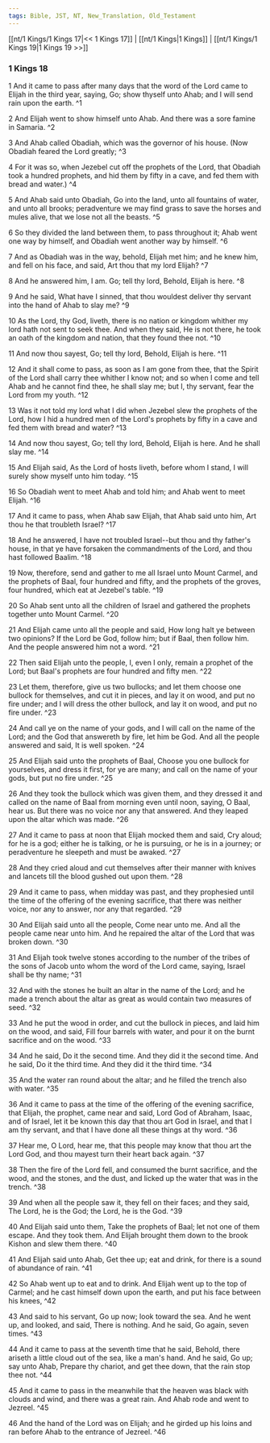 ```yaml
---
tags: Bible, JST, NT, New_Translation, Old_Testament
---
```


[[nt/1 Kings/1 Kings 17|<< 1 Kings 17]] | [[nt/1 Kings|1 Kings]] | [[nt/1 Kings/1 Kings 19|1 Kings 19 >>]]

### 1 Kings 18

1 And it came to pass after many days that the word of the Lord came to Elijah in the third year, saying, Go; show thyself unto Ahab; and I will send rain upon the earth.  ^1

2 And Elijah went to show himself unto Ahab. And there was a sore famine in Samaria.  ^2

3 And Ahab called Obadiah, which was the governor of his house. (Now Obadiah feared the Lord greatly;  ^3

4 For it was so, when Jezebel cut off the prophets of the Lord, that Obadiah took a hundred prophets, and hid them by fifty in a cave, and fed them with bread and water.)  ^4

5 And Ahab said unto Obadiah, Go into the land, unto all fountains of water, and unto all brooks; peradventure we may find grass to save the horses and mules alive, that we lose not all the beasts.  ^5

6 So they divided the land between them, to pass throughout it; Ahab went one way by himself, and Obadiah went another way by himself.  ^6

7 And as Obadiah was in the way, behold, Elijah met him; and he knew him, and fell on his face, and said, Art thou that my lord Elijah?  ^7

8 And he answered him, I am. Go; tell thy lord, Behold, Elijah is here.  ^8

9 And he said, What have I sinned, that thou wouldest deliver thy servant into the hand of Ahab to slay me?  ^9

10 As the Lord, thy God, liveth, there is no nation or kingdom whither my lord hath not sent to seek thee. And when they said, He is not there, he took an oath of the kingdom and nation, that they found thee not.  ^10

11 And now thou sayest, Go; tell thy lord, Behold, Elijah is here.  ^11

12 And it shall come to pass, as soon as I am gone from thee, that the Spirit of the Lord shall carry thee whither I know not; and so when I come and tell Ahab and he cannot find thee, he shall slay me; but I, thy servant, fear the Lord from my youth.  ^12

13 Was it not told my lord what I did when Jezebel slew the prophets of the Lord, how I hid a hundred men of the Lord\'s prophets by fifty in a cave and fed them with bread and water?  ^13

14 And now thou sayest, Go; tell thy lord, Behold, Elijah is here. And he shall slay me.  ^14

15 And Elijah said, As the Lord of hosts liveth, before whom I stand, I will surely show myself unto him today.  ^15

16 So Obadiah went to meet Ahab and told him; and Ahab went to meet Elijah.  ^16

17 And it came to pass, when Ahab saw Elijah, that Ahab said unto him, Art thou he that troubleth Israel?  ^17

18 And he answered, I have not troubled Israel\--but thou and thy father\'s house, in that ye have forsaken the commandments of the Lord, and thou hast followed Baalim.  ^18

19 Now, therefore, send and gather to me all Israel unto Mount Carmel, and the prophets of Baal, four hundred and fifty, and the prophets of the groves, four hundred, which eat at Jezebel\'s table.  ^19

20 So Ahab sent unto all the children of Israel and gathered the prophets together unto Mount Carmel.  ^20

21 And Elijah came unto all the people and said, How long halt ye between two opinions? If the Lord be God, follow him; but if Baal, then follow him. And the people answered him not a word.  ^21

22 Then said Elijah unto the people, I, even I only, remain a prophet of the Lord; but Baal\'s prophets are four hundred and fifty men.  ^22

23 Let them, therefore, give us two bullocks; and let them choose one bullock for themselves, and cut it in pieces, and lay it on wood, and put no fire under; and I will dress the other bullock, and lay it on wood, and put no fire under.  ^23

24 And call ye on the name of your gods, and I will call on the name of the Lord; and the God that answereth by fire, let him be God. And all the people answered and said, It is well spoken.  ^24

25 And Elijah said unto the prophets of Baal, Choose you one bullock for yourselves, and dress it first, for ye are many; and call on the name of your gods, but put no fire under.  ^25

26 And they took the bullock which was given them, and they dressed it and called on the name of Baal from morning even until noon, saying, O Baal, hear us. But there was no voice nor any that answered. And they leaped upon the altar which was made.  ^26

27 And it came to pass at noon that Elijah mocked them and said, Cry aloud; for he is a god; either he is talking, or he is pursuing, or he is in a journey; or peradventure he sleepeth and must be awaked.  ^27

28 And they cried aloud and cut themselves after their manner with knives and lancets till the blood gushed out upon them.  ^28

29 And it came to pass, when midday was past, and they prophesied until the time of the offering of the evening sacrifice, that there was neither voice, nor any to answer, nor any that regarded.  ^29

30 And Elijah said unto all the people, Come near unto me. And all the people came near unto him. And he repaired the altar of the Lord that was broken down.  ^30

31 And Elijah took twelve stones according to the number of the tribes of the sons of Jacob unto whom the word of the Lord came, saying, Israel shall be thy name;  ^31

32 And with the stones he built an altar in the name of the Lord; and he made a trench about the altar as great as would contain two measures of seed.  ^32

33 And he put the wood in order, and cut the bullock in pieces, and laid him on the wood, and said, Fill four barrels with water, and pour it on the burnt sacrifice and on the wood.  ^33

34 And he said, Do it the second time. And they did it the second time. And he said, Do it the third time. And they did it the third time.  ^34

35 And the water ran round about the altar; and he filled the trench also with water.  ^35

36 And it came to pass at the time of the offering of the evening sacrifice, that Elijah, the prophet, came near and said, Lord God of Abraham, Isaac, and of Israel, let it be known this day that thou art God in Israel, and that I am thy servant, and that I have done all these things at thy word.  ^36

37 Hear me, O Lord, hear me, that this people may know that thou art the Lord God, and thou mayest turn their heart back again.  ^37

38 Then the fire of the Lord fell, and consumed the burnt sacrifice, and the wood, and the stones, and the dust, and licked up the water that was in the trench.  ^38

39 And when all the people saw it, they fell on their faces; and they said, The Lord, he is the God; the Lord, he is the God.  ^39

40 And Elijah said unto them, Take the prophets of Baal; let not one of them escape. And they took them. And Elijah brought them down to the brook Kishon and slew them there.  ^40

41 And Elijah said unto Ahab, Get thee up; eat and drink, for there is a sound of abundance of rain.  ^41

42 So Ahab went up to eat and to drink. And Elijah went up to the top of Carmel; and he cast himself down upon the earth, and put his face between his knees,  ^42

43 And said to his servant, Go up now; look toward the sea. And he went up, and looked, and said, There is nothing. And he said, Go again, seven times.  ^43

44 And it came to pass at the seventh time that he said, Behold, there ariseth a little cloud out of the sea, like a man\'s hand. And he said, Go up; say unto Ahab, Prepare thy chariot, and get thee down, that the rain stop thee not.  ^44

45 And it came to pass in the meanwhile that the heaven was black with clouds and wind, and there was a great rain. And Ahab rode and went to Jezreel.  ^45

46 And the hand of the Lord was on Elijah; and he girded up his loins and ran before Ahab to the entrance of Jezreel.  ^46

 
